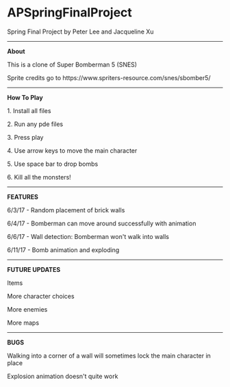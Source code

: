 # APSpringFinalProject
Spring Final Project by Peter Lee and Jacqueline Xu <hr>
<b>About</b>
<p>This is a clone of Super Bomberman 5 (SNES)</p>
<p>Sprite credits go to https://www.spriters-resource.com/snes/sbomber5/</p>
<hr>

<b>How To Play</b>
<p>1. Install all files</p>
<p>2. Run any pde files</p>
<p>3. Press play</p>
<p>4. Use arrow keys to move the main character</p>
<p>5. Use space bar to drop bombs</p>
<p>6. Kill all the monsters!</p>
<hr>


<b>FEATURES</b>
<p>6/3/17 - Random placement of brick walls</p>
<p>6/4/17 - Bomberman can move around successfully with animation</p>
<p>6/6/17 - Wall detection: Bomberman won't walk into walls</p>
<p>6/11/17 - Bomb animation and exploding</p>
<hr>

<b>FUTURE UPDATES</b>
<p>Items</p>
<p>More character choices</p>
<p>More enemies</p>
<p>More maps</p>
<hr>

<b>BUGS</b>
<p>Walking into a corner of a wall will sometimes lock the main character in place</p>
<p>Explosion animation doesn't quite work</p>





